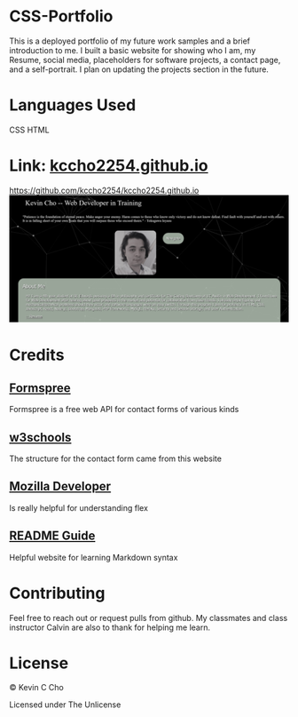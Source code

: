 # CSS-Portfolio
This is a deployed portfolio of my future work samples and a brief introduction to me. I built a basic website for showing who I am, my Resume, social media, placeholders for software projects, a contact page, and a self-portrait. I plan on updating the projects section in the future.

# Languages Used
CSS
HTML

# Link: [kccho2254.github.io](kccho2254.github.io)
https://github.com/kccho2254/kccho2254.github.io
![screenshot](./Assets/images/screenshot.png)

# Credits
## [Formspree](https://formspree.io/)

Formspree is a free web API for contact forms of various kinds
## [w3schools](https://www.w3schools.com/html/html_forms.asp)

The structure for the contact form came from this website

## [Mozilla Developer](https://developer.mozilla.org/en-US/)

Is really helpful for understanding flex

## [README Guide](https://github.com/adam-p/markdown-here/wiki/Markdown-Cheatsheet#lines)

Helpful website for learning Markdown syntax


# Contributing
Feel free to reach out or request pulls from github. My classmates and class instructor Calvin are also to thank for helping me learn.

# License
© Kevin C Cho

Licensed under The Unlicense
